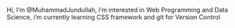 Hi, I’m @MuhammadJundullah, i’m interested in Web Programming and Data Science, i’m currently learning CSS framework and git for Version Control


<!---
MuhammadJundullah/MuhammadJundullah is a ✨ special ✨ repository because its `README.md` (this file) appears on your GitHub profile.
You can click the Preview link to take a look at your changes.
--->
